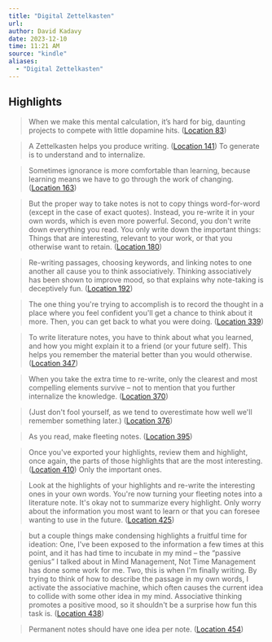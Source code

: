 ```yaml
---
title: "Digital Zettelkasten"
url: 
author: David Kadavy
date: 2023-12-10
time: 11:21 AM
source: "kindle"
aliases:
  - "Digital Zettelkasten"
---
```

## Highlights
> When we make this mental calculation, it’s hard for big, daunting projects to compete with little dopamine hits. ([Location 83](https://readwise.io/to_kindle?action=open&asin=B095VY4XGD&location=83))

> A Zettelkasten helps you produce writing. ([Location 141](https://readwise.io/to_kindle?action=open&asin=B095VY4XGD&location=141))
To generate is to understand and to internalize.

> Sometimes ignorance is more comfortable than learning, because learning means we have to go through the work of changing. ([Location 163](https://readwise.io/to_kindle?action=open&asin=B095VY4XGD&location=163))

> But the proper way to take notes is not to copy things word-for-word (except in the case of exact quotes). Instead, you re-write it in your own words, which is even more powerful. Second, you don't write down everything you read. You only write down the important things: Things that are interesting, relevant to your work, or that you otherwise want to retain. ([Location 180](https://readwise.io/to_kindle?action=open&asin=B095VY4XGD&location=180))

> Re-writing passages, choosing keywords, and linking notes to one another all cause you to think associatively. Thinking associatively has been shown to improve mood, so that explains why note-taking is deceptively fun. ([Location 192](https://readwise.io/to_kindle?action=open&asin=B095VY4XGD&location=192))

> The one thing you're trying to accomplish is to record the thought in a place where you feel confident you'll get a chance to think about it more. Then, you can get back to what you were doing. ([Location 339](https://readwise.io/to_kindle?action=open&asin=B095VY4XGD&location=339))

> To write literature notes, you have to think about what you learned, and how you might explain it to a friend (or your future self). This helps you remember the material better than you would otherwise. ([Location 347](https://readwise.io/to_kindle?action=open&asin=B095VY4XGD&location=347))

> When you take the extra time to re-write, only the clearest and most compelling elements survive – not to mention that you further internalize the knowledge. ([Location 370](https://readwise.io/to_kindle?action=open&asin=B095VY4XGD&location=370))

> (Just don't fool yourself, as we tend to overestimate how well we'll remember something later.) ([Location 376](https://readwise.io/to_kindle?action=open&asin=B095VY4XGD&location=376))

> As you read, make fleeting notes. ([Location 395](https://readwise.io/to_kindle?action=open&asin=B095VY4XGD&location=395))

> Once you've exported your highlights, review them and highlight, once again, the parts of those highlights that are the most interesting. ([Location 410](https://readwise.io/to_kindle?action=open&asin=B095VY4XGD&location=410))
Only the important ones.

> Look at the highlights of your highlights and re-write the interesting ones in your own words. You're now turning your fleeting notes into a literature note. It's okay not to summarize every highlight. Only worry about the information you most want to learn or that you can foresee wanting to use in the future. ([Location 425](https://readwise.io/to_kindle?action=open&asin=B095VY4XGD&location=425))

> but a couple things make condensing highlights a fruitful time for ideation: One, I've been exposed to the information a few times at this point, and it has had time to incubate in my mind – the “passive genius” I talked about in Mind Management, Not Time Management has done some work for me. Two, this is when I'm finally writing. By trying to think of how to describe the passage in my own words, I activate the associative machine, which often causes the current idea to collide with some other idea in my mind. Associative thinking promotes a positive mood, so it shouldn't be a surprise how fun this task is. ([Location 438](https://readwise.io/to_kindle?action=open&asin=B095VY4XGD&location=438))

> Permanent notes should have one idea per note. ([Location 454](https://readwise.io/to_kindle?action=open&asin=B095VY4XGD&location=454))

